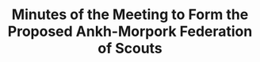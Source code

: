 ---
title: Minutes of the Meeting to Form the Proposed Ankh-Morpork Federation of Scouts
storyType: short
connections:
  minor:
    - thud
    - snuff
---